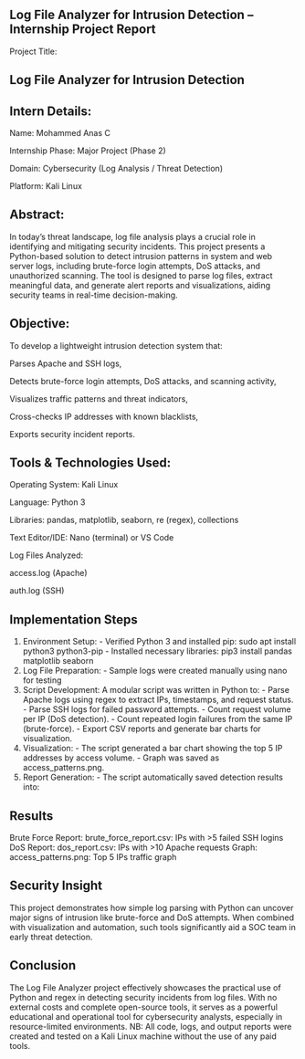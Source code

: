 ## Log File Analyzer for Intrusion Detection – Internship Project Report

 Project Title:

## Log File Analyzer for Intrusion Detection

## Intern Details:
Name: Mohammed Anas C

Internship Phase: Major Project (Phase 2)

Domain: Cybersecurity (Log Analysis / Threat Detection)

Platform: Kali Linux

## Abstract:
In today’s threat landscape, log file analysis plays a crucial role in identifying and mitigating security incidents. This project presents a Python-based solution to detect intrusion patterns in system and web server logs, including brute-force login attempts, DoS attacks, and unauthorized scanning. The tool is designed to parse log files, extract meaningful data, and generate alert reports and visualizations, aiding security teams in real-time decision-making.

## Objective:
To develop a lightweight intrusion detection system that:

Parses Apache and SSH logs,

Detects brute-force login attempts, DoS attacks, and scanning activity,

Visualizes traffic patterns and threat indicators,

Cross-checks IP addresses with known blacklists,

Exports security incident reports.


## Tools & Technologies Used:
Operating System: Kali Linux

Language: Python 3

Libraries: pandas, matplotlib, seaborn, re (regex), collections

Text Editor/IDE: Nano (terminal) or VS Code

Log Files Analyzed:

access.log (Apache)

auth.log (SSH)

## Implementation Steps 
1. Environment Setup: -  Verified Python 3 and installed pip: sudo apt install python3 python3-pip - Installed necessary libraries: pip3 install pandas matplotlib seaborn 
2. Log File Preparation: - Sample logs were created manually using nano for testing 
3. Script Development: A modular script was written in Python to: - Parse Apache logs using regex to extract IPs, timestamps, and request status. - Parse SSH logs for failed password attempts. - Count request volume per IP (DoS detection). - Count repeated login failures from the same IP (brute-force). - Export CSV reports and generate bar charts for visualization. 
4. Visualization: - The script generated a bar chart showing the top 5 IP addresses by access volume. - Graph was saved as access_patterns.png. 
5. Report Generation: - The script automatically saved detection results into: 

## Results 

Brute Force Report: brute_force_report.csv: IPs with >5 failed SSH logins 
DoS Report: dos_report.csv: IPs with >10 Apache requests 
Graph: access_patterns.png: Top 5 IPs traffic graph

## Security Insight 

This project demonstrates how simple log parsing with Python can uncover major signs of intrusion like brute-force and 
DoS attempts. When combined with visualization and automation, such tools significantly aid a SOC team in early threat 
detection. 

## Conclusion 

The Log File Analyzer project effectively showcases the practical use of Python and regex in detecting security incidents 
from log files. With no external costs and complete open-source tools, it serves as a powerful educational and operational 
tool for cybersecurity analysts, especially in resource-limited environments. 
NB: All code, logs, and output reports were created and tested on a Kali Linux machine without the use of any paid tools.
                              
